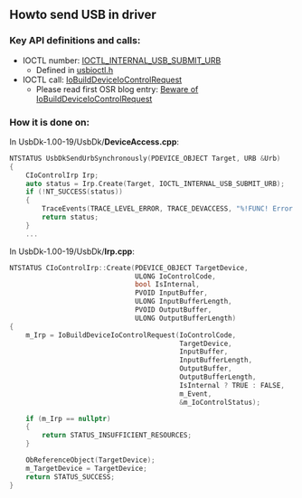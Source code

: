 ## Howto send USB in driver
### Key API definitions and calls:
- IOCTL number: [IOCTL_INTERNAL_USB_SUBMIT_URB](https://docs.microsoft.com/en-us/windows-hardware/drivers/ddi/content/usbioctl/ni-usbioctl-ioctl_internal_usb_submit_urb)
    - Defined in [usbioctl.h](https://docs.microsoft.com/en-us/windows-hardware/drivers/ddi/content/usbioctl/)
- IOCTL call: [IoBuildDeviceIoControlRequest](https://docs.microsoft.com/en-us/windows-hardware/drivers/ddi/content/wdm/nf-wdm-iobuilddeviceiocontrolrequest)
    - Please read first OSR blog entry: [Beware of IoBuildDeviceIoControlRequest](https://www.osr.com/blog/2018/02/14/beware-iobuilddeviceiocontrolrequest/)

### How it is done on:
In UsbDk-1.00-19/UsbDk/**DeviceAccess.cpp**:
``` c
NTSTATUS UsbDkSendUrbSynchronously(PDEVICE_OBJECT Target, URB &Urb)
{
    CIoControlIrp Irp;
    auto status = Irp.Create(Target, IOCTL_INTERNAL_USB_SUBMIT_URB);
    if (!NT_SUCCESS(status))
    {
        TraceEvents(TRACE_LEVEL_ERROR, TRACE_DEVACCESS, "%!FUNC! Error %!STATUS! during IOCTL IRP creation", status);
        return status;
    }
    ...
```

In UsbDk-1.00-19/UsbDk/**Irp.cpp**:
``` c
NTSTATUS CIoControlIrp::Create(PDEVICE_OBJECT TargetDevice,
                               ULONG IoControlCode,
                               bool IsInternal,
                               PVOID InputBuffer,
                               ULONG InputBufferLength,
                               PVOID OutputBuffer,
                               ULONG OutputBufferLength)
{
    m_Irp = IoBuildDeviceIoControlRequest(IoControlCode,
                                          TargetDevice,
                                          InputBuffer,
                                          InputBufferLength,
                                          OutputBuffer,
                                          OutputBufferLength,
                                          IsInternal ? TRUE : FALSE,
                                          m_Event,
                                          &m_IoControlStatus);

    if (m_Irp == nullptr)
    {
        return STATUS_INSUFFICIENT_RESOURCES;
    }

    ObReferenceObject(TargetDevice);
    m_TargetDevice = TargetDevice;
    return STATUS_SUCCESS;
}
```
